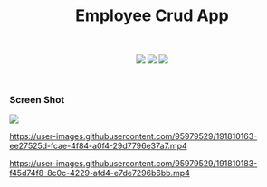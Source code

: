 <h1 align="center"><b>Employee Crud App</b></h1>

<br />  

<p align="center">
<img align="center" src="https://img.icons8.com/color/48/000000/angularjs.png"/>
<img align="center" src="https://i.imgur.com/t1LI2Zy.png"/> 
<img align="center" src="https://img.icons8.com/color/48/000000/bootstrap.png"/>
</p>

<br/>


<h3>Screen Shot</h3>
<img src="https://i.imgur.com/vZ6pH0G.jpg" />




https://user-images.githubusercontent.com/95979529/191810163-ee27525d-fcae-4f84-a0f4-29d7796e37a7.mp4



https://user-images.githubusercontent.com/95979529/191810183-f45d74f8-8c0c-4229-afd4-e7de7296b6bb.mp4

